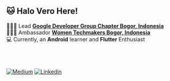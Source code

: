 ## :cat: Halo Vero Here!

👩🏻‍💻 Lead **[Google Developer Group Chapter Bogor, Indonesia](https://gdg.community.dev/)**
<br>
👩🏻‍💻 Ambassador **[Women Techmakers Bogor, Indonesia](https://developers.google.com/womentechmakers/)**
<br>
💻 Currently, an **Android** learner and **Flutter** Enthusiast


<br>
<br>

[![Medium](https://veroanggra.github.io/medium.svg)](https://medium.com/@veroanggra)
[![Linkedin](https://veroanggra.github.io/linkedin.svg)](https://www.linkedin.com/in/veroanggra/)





<!--
**veroanggra/veroanggra** is a ✨ _special_ ✨ repository because its `README.md` (this file) appears on your GitHub profile.

Here are some ideas to get you started:

- 🌱 I’m currently learning ...
- 👯 I’m looking to collaborate on ...
- 🤔 I’m looking for help with ...
- 💬 Ask me about ...
- 📫 How to reach me: ...
- 😄 Pronouns: ...
- ⚡ Fun fact: ...
-->

<!-- ![GitHub Stats](https://github-readme-stats.vercel.app/api?username=veroanggra&theme=radical)
 -->
